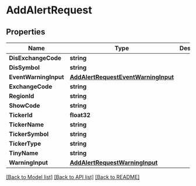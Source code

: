 # AddAlertRequest

## Properties

Name | Type | Description | Notes
------------ | ------------- | ------------- | -------------
**DisExchangeCode** | **string** |  | [optional] 
**DisSymbol** | **string** |  | [optional] 
**EventWarningInput** | [**AddAlertRequestEventWarningInput**](AddAlertRequest_eventWarningInput.md) |  | [optional] 
**ExchangeCode** | **string** |  | [optional] 
**RegionId** | **string** |  | [optional] 
**ShowCode** | **string** |  | [optional] 
**TickerId** | **float32** |  | [optional] 
**TickerName** | **string** |  | [optional] 
**TickerSymbol** | **string** |  | [optional] 
**TickerType** | **string** |  | [optional] 
**TinyName** | **string** |  | [optional] 
**WarningInput** | [**AddAlertRequestWarningInput**](AddAlertRequest_warningInput.md) |  | [optional] 

[[Back to Model list]](../README.md#documentation-for-models) [[Back to API list]](../README.md#documentation-for-api-endpoints) [[Back to README]](../README.md)


